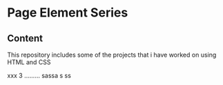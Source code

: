 # Page Element Series
## Content
This repository includes some of the projects that i have worked on using HTML and CSS

xxx
3
.........
sassa
s
ss
